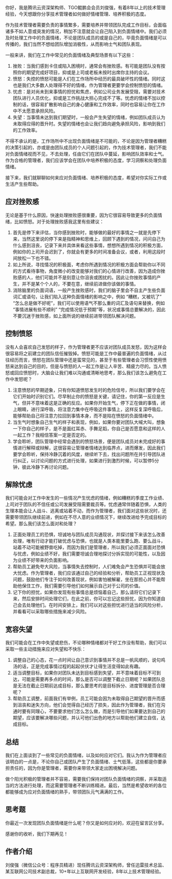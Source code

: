 你好，我是腾讯云资深架构师、TGO鲲鹏会会员刘俊强，有着8年以上的技术管理经验，今天想跟你分享技术管理者如何做好情绪管理、培养积极的态度。

作为技术管理者需要负责的事情繁多，需要培养并带领团队完成工作目标，会面临诸多不如人意或突发的情况，稍加不注意就会让自己陷入到负面情绪中。我们必须及时处理工作中的负面情绪，不论是团队成员的或是自己的，毕竟负面情绪是可以传播的，我们当然不想给团队增加消极性，从而影响士气和团队表现。

一般来讲，我们在工作中常见的负面情绪及典型场景有以下这些：

1.  挫败：当我们感到卡住或陷入困境时，通常会有挫败感。有可能是团队没有按照你的期望完成好项目，抑或是上司或老板未按时出席你主持的会议。
2.  愤怒：失控的愤怒可能是人们在工作场所中经历的最具破坏性的情绪。同时这也是我们大多数人处理得不好的情绪，作为管理者更要学会控制愤怒的情绪。
3.  忧虑：是对尚未到来事情的担忧和焦虑，例如公司业务发展受阻，需要对技术团队进行人员优化，抑或是工作挑战大担心完成不了等。忧虑的情绪不加以控制的话，很容易扩散影响自己的身心健康和工作效率，同时也容易让你在工作中不太愿意承担风险。
4.  失望：当事情未达到我们期望时，一般会产生失望的情绪，例如团队成员认为未取得应得的晋升时。失望的情绪也会让我们趋向避免承担风险，影响到我们的工作效率。

不得不承认的是，工作场所中不出现负面情绪是不可能的，不论是因为管理者糟糕的决策引起的，亦或是由团队成员的个人问题引起的，作为技术管理者，我们不能对负面情绪视而不见，不去处理，任由它们在团队中蔓延，影响团队效率和士气。作为合格的管理者，我们应该学会在团队中培养积极的态度，学习洞察和处理负面情绪。

接下来，我们就聊聊如何来应对负面情绪、培养积极的态度，希望对你实际工作或生活产生些帮助。

## 应对挫败感

无论是基于什么原因，快速处理挫败感很重要，因为它很容易导致更多的负面情绪，比如愤怒。对于处理挫败感我这里有些建议：

1.  首先是停下来评估，当你感到挫败时，能够做的最好的事情之一就是先停下来，当然这里说的停下来是指精神和思维上，回顾下遇到的情况，问问自己为什么感到沮丧，记录下来并具体来看这些事情，想想所遇到情况的积极方面，例如你的上司开会迟到了，你就会有更多的时间准备会议，或者，利用这段时间放松一下也不错。
2.  如上所说，寻找情况的积极面，考虑你所遇到情况的积极方面会帮助你以不同的方式看待事物，角度微小的改变能够对我们的心情进行改善，因为造成你挫败感的人，他们可能并不是刻意让你沮丧或困扰的。因此让你挫败事情的产生，并不是某个个人的，不要在意，继续前进做你该做的事情。
3.  消除脑里的负面词语，一般产生挫败感时，我们的脑子里会不自主产生些负面词汇或语句，让我们陷入这种负面情绪的影响之中，例如 “糟糕，又被坑了” “怎么总是做不好呢”，我们可以使用语气不那么重的词汇及语句来替换，例如 “事情进展有些不顺利” “完成情况低于预期”等，状况或事情总要解决的，因此不要沉迷于挫败感，如上面所说的继续前进带领团队解决问题。

## 控制愤怒

没有人会喜欢自己发怒的样子，作为管理者更不应该对团队成员发怒，因为这样会很容易将之前建立的团队信任摧毁掉。愤怒可能是工作中最普遍的负面情绪，从过往经历而言，愤怒在团队管理中还是蛮常见的，甚至于有些管理者会习惯性使用愤怒来达到自己的目的，但是与愤怒的人一起工作是让人辛苦、精疲力尽的。当人愤怒或回应愤怒时，大脑会让我们难以沟通或清晰地思考，那么我们该怎么避免在工作中发怒呢？

1.  注意愤怒的早期迹象，只有你知道愤怒发生时的危险信号，所以我们要学会在它们开始时识别它们。尽早制止你的愤怒是关键，请记住，你的第一反应是生气，但并不意味着这是正确的反应。如果你开始生气，停下正在做的事情，闭上眼睛，进行深呼吸，将注意力集中在呼吸这件事情上，这样反复深呼吸后，能够帮助自己将注意力拉回到事情本身，而不是陷在愤怒的负面情绪中。
2.  当生气时想象自己生气的样子和表现，例如，如果你要对团队大喊大叫，想象一下你自己的样子，是不是面红耳赤、手舞足蹈，你自己是否愿意和这样的人一起工作？我相信答案一定是否定的。
3.  学会聆听，团队管理中经常会遇到的愤怒场景，便是团队成员对未完成好的事情进行解释或辩解，这很容易让管理者情绪达到临界点，进而爆发，因此我们要学会聆听，保持冷静沉着的风度，继续听下去，找出问题所在并引导团队进行纠正，以讨论问题的方式进行处理，如果进行到激烈时候，可以暂停5分钟，彼此冷静下再讨论问题。

## 解除忧虑

我们可能会对工作中发生的一些情况产生忧虑的情绪，例如糟糕的季度工作业绩、上司对于团队的不信任或公司发展受阻需要裁员等。忧虑通常伴随着恐惧，人类的生理本能会让人战斗、逃离或站着不动，而作为管理者，我们面对这些状况时，还需要带领团队继续前进，例如在不尽人意的业绩情况下，继续改进给予完成目标的希望。那么我们该怎么面对和处理？

1.  正面处理员工的恐惧，坦诚地与团队成员沟通现状，并探讨接下来该怎么改善处理，唯有行动才能打破忧虑与恐惧，也就是人类本能里要么跑、要么战斗，站着不动可能被野兽吃掉，而因为我们是管理者，所以我们必须正面面对恐惧与忧虑，例如业绩不好，我们需要坦诚合理地探讨分拆实现的可能性，以及因为业绩不好带来的负面影响。
2.  帮助员工避免夸大风险，当事情失去控制时，人们难免会产生恐惧并可能会放大忧虑。作为管理者，我们应该通过自己的经验和分析，帮助员工正视现状及问题，鼓励他们专注于如何改善现状，例如害怕被解雇，坐在那担心并不能帮助他保住工作，我们需要引导他们如何展示自己对于公司的价值。
3.  记下你的担忧，如果你发现有些事情总是烦恼着自己，那么请将它们记录下来，然后安排时间处理它们，在此之前，你可以忘记这些担忧，因为你知道自己会去处理他们。在时间安排上，我们可以对这些担忧进行适当的风险分析，并看看可以采取哪些措施来减少风险。

## 宽容失望

我们可能会在工作中失望或悲伤，不论哪种情绪都对干好工作没有帮助，我们可以采取一些主动措施来应对失望和不快乐：

1.  调整自己的心态，花一点时间让自己意识到事情并不总是一帆风顺的，说句鸡汤的话，正是完成事情过程的起起伏伏才让得生活变得如此有趣。
2.  适当调整目标，如果你对团队未达到目标感到失望，并不意味着目标不可到达，可能是需要再多点的时间，那么是否可以调整下截止日期呢？如果团队总是无法在截止日期前达成目标，那么要思考的是目标拆分、进度管理是否合理呢？
3.  帮助员工调整，前面我们有举例，员工可能会因为未取得自己期望的晋升而感到沮丧和迷失方向，他们会觉得自己经历了损失，因此作为管理者，我们在沟通时要有同理心，不要要求他们怎么怎么做，而是引导他们如果要达到自己的期望，应该要解决哪些问题，并认可他们出色的地方以帮助他们建立自信，达成目标。

## 总结

我们在上面谈到了一些常见的负面情绪，以及如何应对它们。我认为作为管理者应该明白的一点是，不论你自己或团队产生了负面情绪、士气低落，这些都是你要承担责任的，因为你是管理者，需要你来带领大家走出困境解决问题。

做个阳光积极的管理者并不容易，需要我们保持对团队负面情绪的洞察，并采取适当的方法进行处理，而这需要管理者不断训练精进。最后，当然是希望收听的各位都能够成为应对负面情绪的熟手，带领团队元气满满的工作。

## 思考题

你最近一次发现团队负面情绪是什么呢？你又是如何应对的，欢迎在留言区分享。

感谢你的收听，我们下期再见！

## 作者介绍

刘俊强（微信公众号：程序员精进）现任腾讯云资深架构师，曾任迅雷技术总监、某互联网公司技术副总裁，10+年以上互联网开发经验，8年以上技术管理经验。

